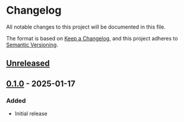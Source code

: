 # Changelog

All notable changes to this project will be documented in this file.

The format is based on [Keep a Changelog](https://keepachangelog.com/en/1.1.0/),
and this project adheres to [Semantic Versioning](https://semver.org/spec/v2.0.0.html).

## [Unreleased]

## [0.1.0] - 2025-01-17

### Added

- Initial release

[unreleased]: https://github.com/bikeshedder/thermagate/compare/v0.1.0...HEAD
[0.1.0]: https://github.com/bikeshedder/thermagate/releases/tag/v0.1.0
